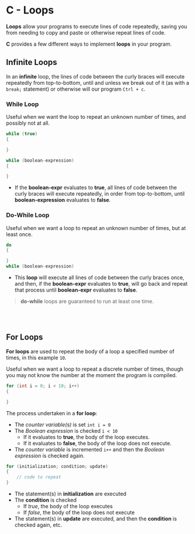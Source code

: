 # C - Loops

**Loops** allow your programs to execute lines of code repeatedly, saving you from needing to copy and paste or otherwise repeat lines of code.

**C** provides a few different ways to implement **loops** in your program.

## Infinite Loops

In an **infinite** loop, the lines of code between the curly braces will execute repeatedly from top-to-bottom, until and unless we break out of it (as with a `break;` statement) or otherwise will our program `Ctrl + c`.

### While Loop

Useful when we want the loop to repeat an unknown number of times, and possibly not at all.

```c
while (true)
{

}
```

```c
while (boolean-expression)
{

}
```

- If the **boolean-expr** evaluates to **true**,  all lines of code between the curly braces will execute repeatedly, in order from top-to-bottom, until **boolean-expression** evaluates to **false**.

### Do-While Loop

Useful when we want a loop to repeat an unknown number of times, but at least once.

```c
do
{

}
while (boolean-expression)
```

- This **loop** will execute all lines of code between the curly braces once, and then, if the **boolean-expr** evaluates to **true**, will go back and repeat that process until **boolean-expr** evaluates to **false**.

> **do-while** loops are guaranteed to run at least one time.

<br><br>

## For Loops

**For loops** are used to repeat the body of a loop a specified number of times, in this example `10`.

Useful when we want a loop to repeat a discrete number of times, though you may not know the number at the moment the program is compiled.

```c
for (int i = 0; i < 10; i++)
{

}
```

The process undertaken in a **for loop**:

- The *counter variable(s)* is set `int i = 0`
- The *Boolean expression* is checked `i < 10`
  - If it evaluates to **true**, the body of the loop executes.
  - If it evaluates to **false**, the body of the loop does not execute.
- The *counter variable* is incremented `i++` and then the *Boolean expression* is checked again.

```c
for (initialization; condition; update)
{
    // code to repeat
}
```

- The statement(s) in **initialization** are executed
- The **condition** is checked
  - If *true*, the body of the loop executes
  - If *false*, the body of the loop does not execute
- The statement(s) in **update** are executed, and then the **condition** is checked again, etc.
